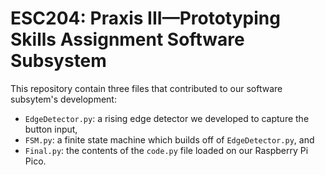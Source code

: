 # ESC204: Praxis III—Prototyping Skills Assignment Software Subsystem
This repository contain three files that contributed to our software subsytem's development: 
- `EdgeDetector.py`: a rising edge detector we developed to capture the button input,
- `FSM.py`: a finite state machine which builds off of `EdgeDetector.py`, and
- `Final.py`: the contents of the `code.py` file loaded on our Raspberry Pi Pico.
